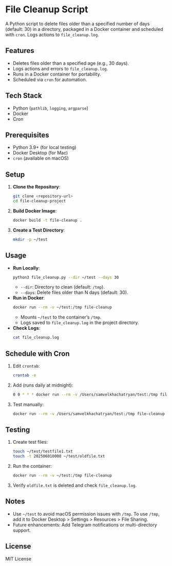 # File Cleanup Script

A Python script to delete files older than a specified number of days (default: 30) in a directory, packaged in a Docker container and scheduled with `cron`. Logs actions to `file_cleanup.log`.

## Features
- Deletes files older than a specified age (e.g., 30 days).
- Logs actions and errors to `file_cleanup.log`.
- Runs in a Docker container for portability.
- Scheduled via `cron` for automation.

## Tech Stack
- Python (`pathlib`, `logging`, `argparse`)
- Docker
- Cron

## Prerequisites
- Python 3.9+ (for local testing)
- Docker Desktop (for Mac)
- `cron` (available on macOS)

## Setup
1. **Clone the Repository**:
   ```bash
   git clone <repository-url>
   cd file-cleanup-project
   ```
2. **Build Docker Image**:
   ```bash
   docker build -t file-cleanup .
   ```
3. **Create a Test Directory**:
   ```bash
   mkdir -p ~/test
   ```

## Usage
- **Run Locally**:
   ```bash
   python3 file_cleanup.py --dir ~/test --days 30
   ```
   - `--dir`: Directory to clean (default: `/tmp`).
   - `--days`: Delete files older than N days (default: 30).
- **Run in Docker**:
   ```bash
   docker run --rm -v ~/test:/tmp file-cleanup
   ```
   - Mounts `~/test` to the container’s `/tmp`.
   - Logs saved to `file_cleanup.log` in the project directory.
- **Check Logs**:
   ```bash
   cat file_cleanup.log
   ```

## Schedule with Cron
1. Edit `crontab`:
   ```bash
   crontab -e
   ```
2. Add (runs daily at midnight):
   ```bash
   0 0 * * * docker run --rm -v /Users/samvelkhachatryan/test:/tmp file-cleanup
   ```
3. Test manually:
   ```bash
   docker run --rm -v /Users/samvelkhachatryan/test:/tmp file-cleanup
   ```

## Testing
1. Create test files:
   ```bash
   touch ~/test/testfile1.txt
   touch -t 202506010000 ~/test/oldfile.txt
   ```
2. Run the container:
   ```bash
   docker run --rm -v ~/test:/tmp file-cleanup
   ```
3. Verify `oldfile.txt` is deleted and check `file_cleanup.log`.

## Notes
- Use `~/test` to avoid macOS permission issues with `/tmp`. To use `/tmp`, add it to Docker Desktop > Settings > Resources > File Sharing.
- Future enhancements: Add Telegram notifications or multi-directory support.

## License
MIT License